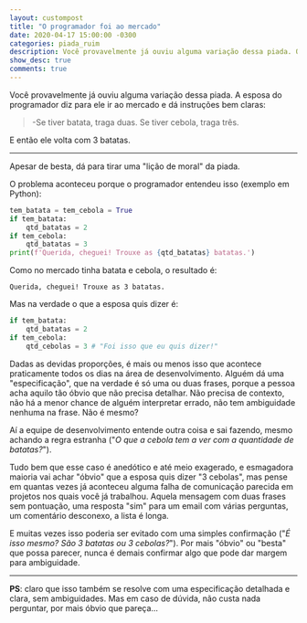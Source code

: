 ```yaml
---
layout: custompost
title: "O programador foi ao mercado"
date: 2020-04-17 15:00:00 -0300
categories: piada_ruim
description: Você provavelmente já ouviu alguma variação dessa piada. O que você não ouviu, é que dá para tirar uma lição dela.
show_desc: true
comments: true
---
```


Você provavelmente já ouviu alguma variação dessa piada. A esposa do programador diz para ele ir ao mercado e dá instruções bem claras:

> -Se tiver batata, traga duas. Se tiver cebola, traga três.

E então ele volta com 3 batatas.

---
Apesar de besta, dá para tirar uma "lição de moral" da piada.

O problema aconteceu porque o programador entendeu isso (exemplo em Python):

```python
tem_batata = tem_cebola = True
if tem_batata:
    qtd_batatas = 2
if tem_cebola:
    qtd_batatas = 3
print(f'Querida, cheguei! Trouxe as {qtd_batatas} batatas.')
```

Como no mercado tinha batata e cebola, o resultado é:

```none
Querida, cheguei! Trouxe as 3 batatas.
```

Mas na verdade o que a esposa quis dizer é:

```python
if tem_batata:
    qtd_batatas = 2
if tem_cebola:
    qtd_cebolas = 3 # "Foi isso que eu quis dizer!"
```

Dadas as devidas proporções, é mais ou menos isso que acontece praticamente todos os dias na área de desenvolvimento. Alguém dá uma "especificação", que na verdade é só uma ou duas frases, porque a pessoa acha aquilo tão óbvio que não precisa detalhar. Não precisa de contexto, não há a menor chance de alguém interpretar errado, não tem ambiguidade nenhuma na frase. Não é mesmo?

Aí a equipe de desenvolvimento entende outra coisa e sai fazendo, mesmo achando a regra estranha ("_O que a cebola tem a ver com a quantidade de batatas?_").

Tudo bem que esse caso é anedótico e até meio exagerado, e esmagadora maioria vai achar "óbvio" que a esposa quis dizer "3 cebolas", mas pense em quantas vezes já aconteceu alguma falha de comunicação parecida em projetos nos quais você já trabalhou. Aquela mensagem com duas frases sem pontuação, uma resposta "sim" para um email com várias perguntas, um comentário desconexo, a lista é longa.

E muitas vezes isso poderia ser evitado com uma simples confirmação ("_É isso mesmo? São 3 batatas ou 3 cebolas?_"). Por mais "óbvio" ou "besta" que possa parecer, nunca é demais confirmar algo que pode dar margem para ambiguidade.

---
**PS**: claro que isso também se resolve com uma especificação detalhada e clara, sem ambiguidades. Mas em caso de dúvida, não custa nada perguntar, por mais óbvio que pareça...
